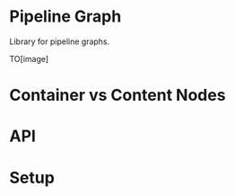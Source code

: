# Pipeline Graph

Library for pipeline graphs.

TO[image]

# Container vs Content Nodes

# API

# Setup
